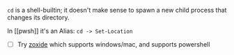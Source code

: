 `cd` is a shell-builtin; it doesn't make sense to spawn a new child process that changes its directory.

In [[pwsh]] it's an Alias: `cd -> Set-Location`

- [ ] Try [zoxide](https://github.com/ajeetdsouza/zoxide) which supports windows/mac, and supports powershell